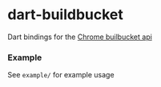 dart-buildbucket
=
Dart bindings for the [Chrome builbucket api](https://chromium.googlesource.com/infra/infra/+/master/appengine/cr-buildbucket/README.md)

### Example
See `example/` for example usage